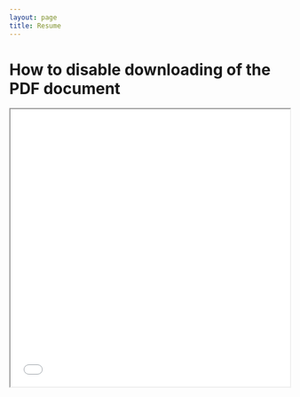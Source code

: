 ```yaml
---
layout: page
title: Resume
---
```


  <body>
    <h1>How to disable downloading of the PDF document</h1>
    <iframe src="{{site.baseurl}}/assets/pdf_test.pdf#toolbar=0" width="100%" height="500px">
    </iframe>
  </body>

